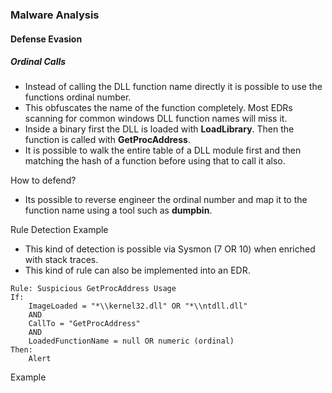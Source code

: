 ### Malware Analysis
#### Defense Evasion
##### Ordinal Calls
- Instead of calling the DLL function name directly it is possible to use the functions ordinal number.
- This obfuscates the name of the function completely. Most EDRs scanning for common windows DLL function names will miss it.
- Inside a binary first the DLL is loaded with **LoadLibrary**. Then the function is called with **GetProcAddress**.
- It is possible to walk the entire table of a DLL module first and then matching the hash of a function before using that to call it also.

How to defend?
- Its possible to reverse engineer the ordinal number and map it to the function name using a tool such as **dumpbin**.

Rule Detection Example
- This kind of detection is possible via Sysmon (7 OR 10) when enriched with stack traces.
- This kind of rule can also be implemented into an EDR.
```
Rule: Suspicious GetProcAddress Usage
If:
	ImageLoaded = "*\\kernel32.dll" OR "*\\ntdll.dll"
	AND
	CallTo = "GetProcAddress"
	AND
	LoadedFunctionName = null OR numeric (ordinal)
Then:
	Alert
```

Example
